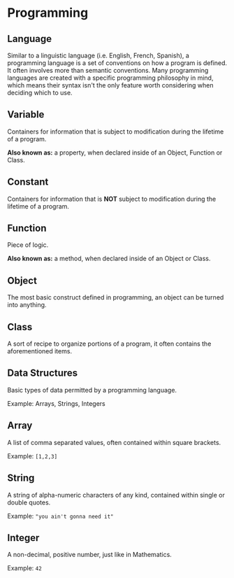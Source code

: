 # Programming

## Language
Similar to a linguistic language (i.e. English, French, Spanish), a programming language is
a set of conventions on how a program is defined. It often involves more than semantic conventions.
Many programming languages are created with a specific programming philosophy in mind, which means
their syntax isn't the only feature worth considering when deciding which to use.

## Variable
Containers for information that is subject to modification during the lifetime of a program.

**Also known as:** a property, when declared inside of an Object, Function or Class.

## Constant
Containers for information that is **NOT** subject to modification during the lifetime of a program.

## Function
Piece of logic.

**Also known as:** a method, when declared inside of an Object or Class.

## Object
The most basic construct defined in programming, an object can be turned into anything.

## Class
A sort of recipe to organize portions of a program, it often contains the aforementioned items.

## Data Structures
Basic types of data permitted by a programming language.

Example: Arrays, Strings, Integers

## Array
A list of comma separated values, often contained within square brackets.

Example: `[1,2,3]`

## String
A string of alpha-numeric characters of any kind, contained within single or double quotes.

Example: `"you ain't gonna need it"`

## Integer
A non-decimal, positive number, just like in Mathematics.

Example: `42`